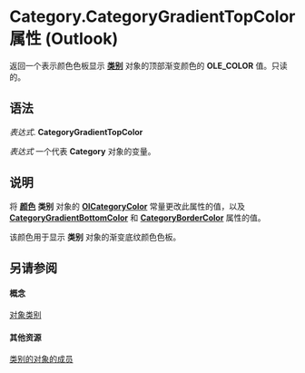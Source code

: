 
# Category.CategoryGradientTopColor 属性 (Outlook)

返回一个表示颜色色板显示 **[类别](143ef095-54b0-cbe2-e356-632029061ac2.md)** 对象的顶部渐变颜色的 **OLE_COLOR** 值。只读的。


## 语法

 _表达式_. **CategoryGradientTopColor**

 _表达式_ 一个代表 **Category** 对象的变量。


## 说明

将 **[颜色](42814031-97ee-bb71-7c24-4ddd367d793c.md)** **类别** 对象的 **[OlCategoryColor](048bbc6b-c49f-68a3-ac59-b61204e5ef78.md)** 常量更改此属性的值，以及 **[CategoryGradientBottomColor](5f082300-2eb0-b297-dc54-9657da5ae319.md)** 和 **[CategoryBorderColor](95251459-f216-7cc8-55ef-c939090cf3bf.md)** 属性的值。

该颜色用于显示 **类别** 对象的渐变底纹颜色色板。


## 另请参阅


#### 概念


[对象类别](143ef095-54b0-cbe2-e356-632029061ac2.md)
#### 其他资源


[类别的对象的成员](c33f2d50-2402-e8fe-ceef-335a708c95e6.md)